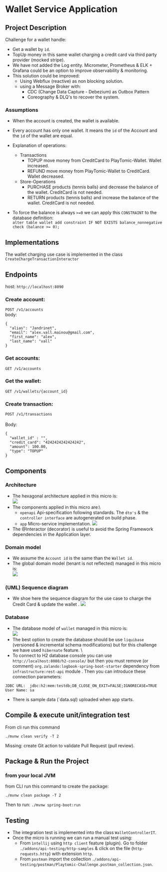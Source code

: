 # Wallet Service Application

## Project Description
Challenge for a wallet handle:
- Get a wallet by `ìd`.
- TopUp money in this same wallet charging a credit card via third party provider (mocked stripe).
- We have not added the Log entity. Micrometer, Prometheus & ELK + Grafana could be an option to improve observability & monitoring. 
- This solution could be improved:
  - Using Webflux (reactive) as non blocking solution.
  - using a Message Broker with:
    - CDC (Change Data Capture - Debezium) as Outbox Pattern 
    - Coreography & DLQ's to recover the system.

### Assumptions
- When the account is created, the wallet is available.
- Every account has only one wallet. It means the `ìd` of the Account and the `ìd` of the wallet are equal.
- Explanation of operations:
  - Transactions
    - TOPUP move money from CreditCard to PlayTomic-Wallet. Wallet increased.
    - REFUND move money from PlayTomic-Wallet to CreditCard. Wallet decreased.
  - Store-Operations
    - PURCHASE products (tennis balls) and decrease the balance of the wallet. CreditCard is not needed.
    - RETURN products (tennis balls) and increase the balance of the wallet. CreditCard is not needed.

- To force the balance is always `>=0` we can apply this `CONSTRAINT` to the database definition: \
`alter table wallet add constraint IF NOT EXISTS balance_nonnegative check (balance >= 0);`


## Implementations
The wallet charging use case is implemented in the class `CreateChargeTransactionInteractor`

## Endpoints
host: `http://localhost:8090`

### Create account:
`POST /v1/accounts`\
body:
```
{
  "alias": "Jandrinet",
  "email": "alex.vall.mainou@gmail.com",
  "first_name": "alex",
  "last_name": "vall"
}
```
### Get accounts:
`GET /v1/accounts`

### Get the wallet:
`GET /v1/wallets/{account_id}`

### Create transaction:
`POST /v1/transactions`\
\
Body:
```
{
  "wallet_id" : "",
  "credit_card": "4242424242424242",
  "amount": 100.00,
  "type": "TOPUP"
}
```

## Components
### Architecture
- The hexagonal architecture applied in this micro is:\
  ![](addons/docs/uml/architecture/hexagonal.png)
- The components applied in this micro are:\
  - `openapi` Api-specification following standards. The `dto's` & the `controller interface` are autogenerated on build phase.
  - `app` Micro-service implementation.
    ![](addons/docs/uml/architecture/architecture.svg)
- The @Interactor (decorator) is useful to avoid the Spring Framework dependencies in the Application layer.

### Domain model
- We assume the `Account id` is the same than the `Wallet id`.
- The global domain model (tenant is not reflected) managed in this micro is:\
  ![](addons/docs/uml/domain-models/domain.svg)

### (UML) Sequence diagram
- We shoe here the sequence diagram for the use case to charge the Credit Card & update the wallet .
  ![](addons/docs/uml/sequence-diagram/sync.svg)


### Database
- The database model of `wallet` managed in this micro is:\
  ![](addons/docs/uml/database/database.svg)
- The best option to create the database should be use `liquibase` (versioned & incremental schema modifications) but for this challenge we have used `hibernate` feature. \
- To connect to H2 database console you can use `http://localhost:8080/h2-console/` but then you must remove (or comment) `org.zalando:logbook-spring-boot-starter` dependency from `infrastructure:rest-api` module .
Then you can introduce these connection parameters:
````
JDBC URL:  jdbc:h2:mem:testdb;DB_CLOSE_ON_EXIT=FALSE;IGNORECASE=TRUE
User Name: sa
````
 
- There is sample data (`data.sql) uploaded when app starts.

## Compile & execute unit/integration test
From cli run this command
````
./mvnw clean verify -T 2
````
Missing: create Git action to validate Pull Request (pull review).


## Package & Run the Project
### from your local JVM
from CLI run this command to create the package:
````
./mvnw clean package -T 2
````  

Then to run:
````./mvnw spring-boot:run````

## Testing
- The integration test is implemented into the class `WalletControllerIT`.
- Once the micro is running we can run a manual test using:
  - From `ìntellij` using `http client` feature (plugin). Go to folder `./addons/api-testing/http-samples` & click on the file (`http-requests.http`) with extension `http`.
  - From `postman` import the collection `./addons/api-testing/postman/Playtomic-Challenge.postman_collection.json`. 